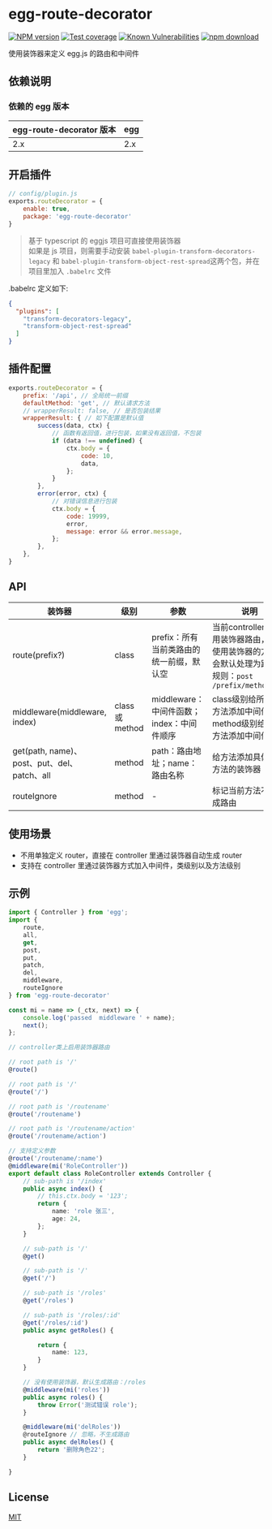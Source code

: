 # egg-route-decorator

[![NPM version][npm-image]][npm-url]
[![Test coverage][codecov-image]][codecov-url]
[![Known Vulnerabilities][snyk-image]][snyk-url]
[![npm download][download-image]][download-url]

[npm-image]: https://img.shields.io/npm/v/egg-route-decorator.svg?style=flat-square

[npm-url]: https://npmjs.org/package/egg-route-decorator

[codecov-image]: https://img.shields.io/codecov/c/github/zkboys/egg-route-decorator.svg?style=flat-square

[codecov-url]: https://codecov.io/github/zkboys/egg-route-decorator?branch=master

[snyk-image]: https://snyk.io/test/npm/egg-route-decorator/badge.svg?style=flat-square

[snyk-url]: https://snyk.io/test/npm/egg-route-decorator

[download-image]: https://img.shields.io/npm/dm/egg-route-decorator.svg?style=flat-square

[download-url]: https://npmjs.org/package/egg-route-decorator

使用装饰器来定义 egg.js 的路由和中间件

## 依赖说明

### 依赖的 egg 版本

| egg-route-decorator 版本 | egg  |
| ------------------------- | ------- |
| 2.x                       | 2.x    |

## 开启插件

```js
// config/plugin.js
exports.routeDecorator = {
    enable: true,
    package: 'egg-route-decorator'
}
```

> 基于 typescript 的 eggjs 项目可直接使用装饰器  
> 如果是 js 项目，则需要手动安装 `babel-plugin-transform-decorators-legacy` 和 `babel-plugin-transform-object-rest-spread`这两个包，并在项目里加入 `.babelrc` 文件

.babelrc 定义如下:

```json
{
  "plugins": [
    "transform-decorators-legacy",
    "transform-object-rest-spread"
  ]
}
```

## 插件配置

```javascript
exports.routeDecorator = {
    prefix: '/api', // 全局统一前缀
    defaultMethod: 'get', // 默认请求方法
    // wrapperResult: false, // 是否包装结果
    wrapperResult: { // 如下配置是默认值
        success(data, ctx) {
            // 函数有返回值，进行包装，如果没有返回值，不包装
            if (data !== undefined) {
                ctx.body = {
                    code: 10,
                    data,
                };
            }
        },
        error(error, ctx) {
            // 对错误信息进行包装
            ctx.body = {
                code: 19999,
                error,
                message: error && error.message,
            };
        },
    },
}
```

## API

| 装饰器 | 级别 | 参数 | 说明 |
| --- | --- | --- | --- |
| route(prefix?) | class | prefix：所有当前类路由的统一前缀，默认空 | 当前controller类启用装饰器路由，没有使用装饰器的方法，会默认处理为路由，规则：`post /prefix/methodName` |
| middleware(middleware, index) | class 或 method | middleware：中间件函数；index：中间件顺序 | class级别给所有的方法添加中间件，method级别给当前方法添加中间件 |
| get(path, name)、post、put、del、patch、all | method | path：路由地址；name：路由名称 | 给方法添加具体http方法的装饰器 |
| routeIgnore | method | - | 标记当前方法不处理成路由 |

## 使用场景

- 不用单独定义 router，直接在 controller 里通过装饰器自动生成 router
- 支持在 controller 里通过装饰器方式加入中间件，类级别以及方法级别

## 示例

```typescript
import { Controller } from 'egg';
import {
    route,
    all,
    get,
    post,
    put,
    patch,
    del,
    middleware,
    routeIgnore
} from 'egg-route-decorator'

const mi = name => (_ctx, next) => {
    console.log('passed  middleware ' + name);
    next();
};

// controller类上启用装饰器路由

// root path is '/'
@route()

// root path is '/'
@route('/')

// root path is '/routename'
@route('/routename')

// root path is '/routename/action'
@route('/routename/action')

// 支持定义参数
@route('/routename/:name')
@middleware(mi('RoleController'))
export default class RoleController extends Controller {
    // sub-path is '/index'
    public async index() {
        // this.ctx.body = '123';
        return {
            name: 'role 张三',
            age: 24,
        };
    }

    // sub-path is '/'
    @get()

    // sub-path is '/'
    @get('/')

    // sub-path is '/roles'
    @get('/roles')

    // sub-path is '/roles/:id'
    @get('/roles/:id')
    public async getRoles() {

        return {
            name: 123,
        }
    }

    // 没有使用装饰器，默认生成路由：/roles
    @middleware(mi('roles'))
    public async roles() {
        throw Error('测试错误 role');
    }

    @middleware(mi('delRoles'))
    @routeIgnore // 忽略，不生成路由
    public async delRoles() {
        return '删除角色22';
    }

}

```

## License

[MIT](LICENSE)
